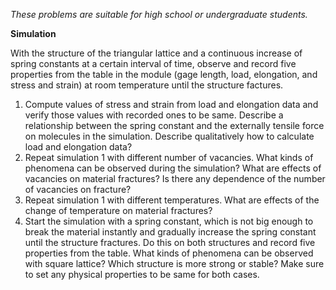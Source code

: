 

*These problems are suitable for high school or undergraduate students.*

**Simulation**

With the structure of the triangular lattice and a continuous increase of spring constants at a certain interval of time, observe and record five properties from the table in the module (gage length, load, elongation, and stress and strain) at room temperature until the structure factures.

1. Compute values of stress and strain from load and elongation data and verify those values with recorded ones to be same. Describe a relationship between the spring constant and the externally tensile force on molecules in the simulation. Describe qualitatively how to calculate load and elongation data?
2. Repeat simulation 1 with different number of vacancies. What kinds of phenomena can be observed during the simulation? What are effects of vacancies on material fractures? Is there any dependence of the number of vacancies on fracture?
3. Repeat simulation 1 with different temperatures. What are effects of the change of temperature on material fractures?
4. Start the simulation with a spring constant, which is not big enough to break the material instantly and gradually increase the spring constant until the structure fractures. Do this on both structures and record five properties from the table. What kinds of phenomena can be observed with square lattice? Which structure is more strong or stable? Make sure to set any physical properties to be same for both cases.
